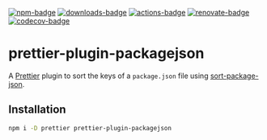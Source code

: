 [![npm-badge]][npm]
[![downloads-badge]][npm]
[![actions-badge]][actions]
[![renovate-badge]][renovate]
[![codecov-badge]][codecov]

[npm-badge]: https://img.shields.io/npm/v/prettier-plugin-packagejson
[npm]: https://www.npmjs.com/package/prettier-plugin-packagejson
[downloads-badge]: https://img.shields.io/npm/dw/prettier-plugin-packagejson?color=blue
[actions-badge]: https://github.com/matzkoh/prettier-plugin-packagejson/actions/workflows/release.yml/badge.svg
[actions]: https://github.com/matzkoh/prettier-plugin-packagejson/actions/workflows/release.yml
[renovate-badge]: https://img.shields.io/badge/renovate-enabled-brightgreen
[renovate]: https://renovatebot.com/
[codecov-badge]: https://codecov.io/gh/matzkoh/prettier-plugin-packagejson/branch/master/graph/badge.svg
[codecov]: https://codecov.io/gh/matzkoh/prettier-plugin-packagejson

# prettier-plugin-packagejson

A [Prettier] plugin to sort the keys of a `package.json` file using [sort-package-json].

[prettier]: https://github.com/prettier/prettier
[sort-package-json]: https://github.com/keithamus/sort-package-json

## Installation

```sh
npm i -D prettier prettier-plugin-packagejson
```
